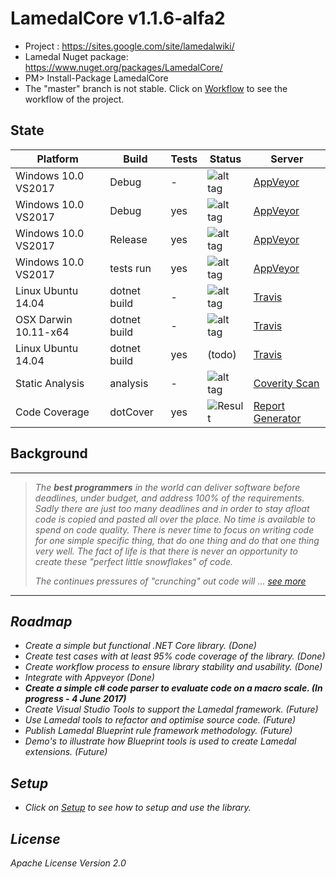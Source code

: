 # LamedalCore v1.1.6-alfa2
* Project : https://sites.google.com/site/lamedalwiki/
* Lamedal Nuget package: https://www.nuget.org/packages/LamedalCore/
* PM> Install-Package LamedalCore
* The "master" branch is not stable. Click on [Workflow](docs/Workflow.md) to see the workflow of the project.

## State
Platform            | Build      |Tests| Status | Server
--------------------|------------|-----|--------|---------
Windows 10.0 VS2017 |Debug       | -   | ![alt tag](https://ci.appveyor.com/api/projects/status/5tt4c9sj7dpv5xx5?svg=true) | [AppVeyor](https://ci.appveyor.com/projects)
Windows 10.0 VS2017 |Debug       | yes | ![alt tag](https://ci.appveyor.com/api/projects/status/s8ox68g39xc9tfne?svg=true) | [AppVeyor](https://ci.appveyor.com/projects)
Windows 10.0 VS2017 |Release     | yes | ![alt tag](https://ci.appveyor.com/api/projects/status/9t93y3013de1ktwg?svg=true) | [AppVeyor](https://ci.appveyor.com/projects)
Windows 10.0 VS2017 |tests run   | yes | ![alt tag](https://ci.appveyor.com/api/projects/status/r64leqcijlqfj24h?svg=true) | [AppVeyor](https://ci.appveyor.com/projects)
Linux Ubuntu 14.04  |dotnet build| -   | ![alt tag](https://travis-ci.org/perezLamed/LamedalCore.svg?branch=master) | [Travis](https://travis-ci.org/perezLamed/LamedalCore)
OSX Darwin 10.11-x64|dotnet build| -   | ![alt tag](https://travis-ci.org/perezLamed/LamedalCore.svg?branch=master)| [Travis](https://travis-ci.org/perezLamed/LamedalCore)
Linux Ubuntu 14.04  |dotnet build| yes | (todo) | [Travis](https://travis-ci.org/perezLamed/LamedalCore)               
Static Analysis     |analysis    | -   | ![alt tag](https://scan.coverity.com/projects/12604/badge.svg?flat=1) | [Coverity Scan](https://scan.coverity.com/projects/perezlamed-lamedalcore?tab=overview)
Code Coverage       |dotCover    | yes | ![Result](https://rawgithub.com/perezLamed/LamedalCore/master/pics/badge.svg) | [Report Generator](https://github.com/danielpalme/ReportGenerator)

## Background
-------------------------------------------------------------------------------------
> <i> The **best programmers** in the world can deliver software before deadlines, under budget, 
> and address 100% of the requirements. Sadly there are just too many deadlines and in order 
> to stay afloat code is copied and pasted all over the place. No time is available to spend 
> on code quality. There is never time to focus on writing code for one simple specific thing, 
> that do one thing and do that one thing very well. The fact of life is that there is never 
> an opportunity to create these "perfect little snowflakes" of code. 
>
> The continues pressures of "crunching" out code will ... [see more](https://sites.google.com/site/lamedalwiki/)
--------------------------------------------------------------------------------------------

## Roadmap
* *Create a simple but functional .NET Core library. (Done)*
* *Create test cases with at least 95% code coverage of the library. (Done)* 
* *Create workflow process to ensure library stability and usability. (Done)*
* *Integrate with Appveyor (Done)*
* **Create a simple c# code parser to evaluate code on a macro scale. (In progress - 4 June 2017)**
* Create Visual Studio Tools to support the Lamedal framework. (Future)
* Use Lamedal tools to refactor and optimise source code. (Future)
* Publish Lamedal Blueprint rule framework methodology. (Future)
* Demo's to illustrate how Blueprint tools is used to create Lamedal extensions. (Future)

## Setup
* Click on [Setup](docs/Setup.md) to see how to setup and use the library.

## License
Apache License Version 2.0
